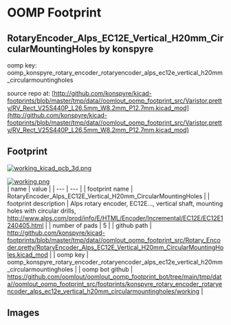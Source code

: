 # OOMP Footprint  
## RotaryEncoder_Alps_EC12E_Vertical_H20mm_CircularMountingHoles  by konspyre  
  
oomp key: oomp_konspyre_rotary_encoder_rotaryencoder_alps_ec12e_vertical_h20mm_circularmountingholes  
  
source repo at: [http://github.com/konspyre/kicad-footprints/blob/master/tmp/data//oomlout_oomp_footprint_src/Varistor.pretty/RV_Rect_V25S440P_L26.5mm_W8.2mm_P12.7mm.kicad_mod](http://github.com/konspyre/kicad-footprints/blob/master/tmp/data//oomlout_oomp_footprint_src/Varistor.pretty/RV_Rect_V25S440P_L26.5mm_W8.2mm_P12.7mm.kicad_mod)  
## Footprint  
  
[![working_kicad_pcb_3d.png](working_kicad_pcb_3d_600.png)](working_kicad_pcb_3d.png)  
  
[![working.png](working_600.png)](working.png)  
| name | value | 
| --- | --- | 
| footprint name | RotaryEncoder_Alps_EC12E_Vertical_H20mm_CircularMountingHoles | 
| footprint description | Alps rotary encoder, EC12E..., vertical shaft, mounting holes with circular drills, http://www.alps.com/prod/info/E/HTML/Encoder/Incremental/EC12E/EC12E1240405.html | 
| number of pads | 5 | 
| github path | http://github.com/konspyre/kicad-footprints/blob/master/tmp/data//oomlout_oomp_footprint_src/Rotary_Encoder.pretty/RotaryEncoder_Alps_EC12E_Vertical_H20mm_CircularMountingHoles.kicad_mod | 
| oomp key | oomp_konspyre_rotary_encoder_rotaryencoder_alps_ec12e_vertical_h20mm_circularmountingholes | 
| oomp bot github | https://github.com/oomlout/oomlout_oomp_footprint_bot/tree/main/tmp/data//oomlout_oomp_footprint_src/footprints/konspyre_rotary_encoder_rotaryencoder_alps_ec12e_vertical_h20mm_circularmountingholes/working | 
## Images  
